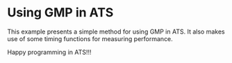 # Using GMP in ATS

This example presents a simple method for using GMP in ATS.
It also makes use of some timing functions for measuring performance.

Happy programming in ATS!!!
